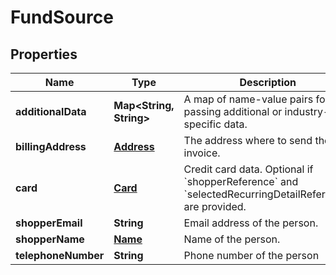 

# FundSource


## Properties

| Name | Type | Description | Notes |
|------------ | ------------- | ------------- | -------------|
|**additionalData** | **Map&lt;String, String&gt;** | A map of name-value pairs for passing additional or industry-specific data. |  [optional] |
|**billingAddress** | [**Address**](Address.md) | The address where to send the invoice. |  [optional] |
|**card** | [**Card**](Card.md) | Credit card data.  Optional if &#x60;shopperReference&#x60; and &#x60;selectedRecurringDetailReference&#x60; are provided. |  [optional] |
|**shopperEmail** | **String** | Email address of the person. |  [optional] |
|**shopperName** | [**Name**](Name.md) | Name of the person. |  [optional] |
|**telephoneNumber** | **String** | Phone number of the person |  [optional] |



